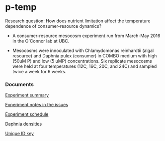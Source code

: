 # p-temp

Research question: How does nutrient limitation affect the temperature dependence of consumer-resource dynamics?

 - A consumer-resource mesocosm experiment run from March-May 2016 in the O'Connor lab at UBC.

 - Mesocosms were innoculated with Chlamydomonas reinhardtii (algal resource) and Daphnia pulex (consumer) in COMBO medium with high (50uM P) and low (5 uMP) concentrations. Six replicate mesocosms were held at four temperatures (12C, 16C, 20C, and 24C) and sampled twice a week for 6 weeks.

### Documents

[Experiment summary](https://docs.google.com/document/d/1JIvn3PInJuZ5pRlHiCSZ0audXD4rKHxSTBp070k7Eb4/edit)


[Experiment notes in the issues](https://github.com/JoeyBernhardt/p-temp/issues)


[Experiment schedule](https://docs.google.com/spreadsheets/d/1N39WazSOI1MwCgxlQtFRjEsyxo3v4xB1Cw4YITfxUd8/edit?usp=sharing)


[Daphnia densities](https://docs.google.com/spreadsheets/d/1mHnTu4rFilGZHkr_A5TG2oz9oiLXAwwxwwIC2sG8hk8/edit?usp=sharing)


[Unique ID key](https://docs.google.com/spreadsheets/d/1VI5I_3JtJC2vc0bWRiJs1pzNv4acn9raWgH449TgLos/edit?usp=sharing)



